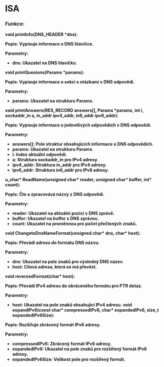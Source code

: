 # ISA
### Funkce:
<b>void printInfo(DNS_HEADER *dns):<b>

Popis: Vypisuje informace o DNS hlavičce.

Parametry: 

* dns: Ukazatel na DNS hlavičku.

<b>void printQuesions(Params *params):<b>

Popis: Vypisuje informace o sekci s otázkami v DNS odpovědi.

Parametry:

* params: Ukazatel na strukturu Params.

<b>void printAnswers(RES_RECORD answers[], Params *params, int i, sockaddr_in a, in_addr ipv4_addr, in6_addr ipv6_addr): <b>

Popis: Vypisuje informace o jednotlivých odpovědích v DNS odpovědi.

Parametry:

* answers[]: Pole struktur obsahujících informace o DNS odpovědích.
* params: Ukazatel na strukturu Params.
* i: Index aktuální odpovědi.
* a: Struktura sockaddr_in pro IPv4 adresy.
* ipv4_addr: Struktura in_addr pro IPv4 adresy.
* ipv6_addr: Struktura in6_addr pro IPv6 adresy.

<b>u_char* ReadName(unsigned char* reader, unsigned char* buffer, int* count):<b>

Popis: Čte a zpracovává názvy z DNS odpovědi.

Parametry:

* reader: Ukazatel na aktuální pozici v DNS zprávě.
* buffer: Ukazatel na buffer s DNS zprávou.
* count: Ukazatel na proměnnou pro počet přečtených znaků.

<b>void ChangetoDnsNameFormat(unsigned char* dns, char* host):<b>

Popis: Převádí adresu do formátu DNS názvu.

Parametry:

* dns: Ukazatel na pole znaků pro výsledný DNS název.
* host: Cílová adresa, která se má převést.

<b>void reversedFormat(char* host):<b>

Popis: Převádí IPv4 adresu do obráceného formátu pro PTR dotaz.

Parametry:

* host: Ukazatel na pole znaků obsahující IPv4 adresu.
<b>void expandIPv6(const char* compressedIPv6, char* expandedIPv6, size_t expandedIPv6Size):<b>

Popis: Rozšiřuje zkrácený formát IPv6 adresy.

Parametry:
* compressedIPv6: Zkrácený formát IPv6 adresy.
* expandedIPv6: Ukazatel na pole znaků pro rozšířený formát IPv6 adresy.
* expandedIPv6Size: Velikost pole pro rozšířený formát.